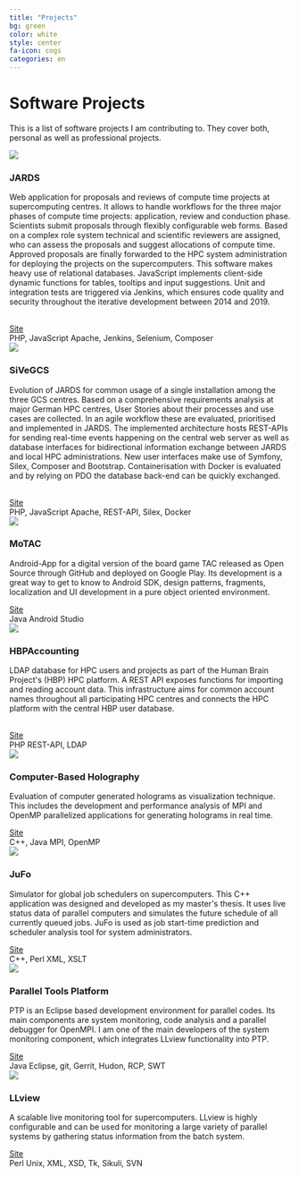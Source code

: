 ```yaml
---
title: "Projects"
bg: green
color: white
style: center
fa-icon: cogs
categories: en
---
```


# Software Projects
This is a list of software projects I am contributing to. They cover both, personal as well
as professional projects.

<div class="softwarelist">
<div class="swlogoBox">
<a target="_blank" href="https://application.fz-juelich.de/review">
	<img class="swlogo" src="../img/logos/jards.png"/>
</a>
</div>

<div class="swdescription">
<h3 id="jards">JARDS</h3>

Web application for proposals and reviews of compute time projects at supercomputing centres.
It allows to handle workflows for the three major phases of compute time projects: 
application, review and conduction phase.
Scientists submit proposals through flexibly configurable web forms. Based on a complex role system
technical and scientific reviewers are assigned, who can assess the proposals and suggest allocations
of compute time. Approved proposals are finally forwarded to the HPC system administration for 
deploying the projects on the supercomputers. This software makes heavy use of
relational databases. JavaScript implements client-side dynamic functions for tables, tooltips and 
input suggestions. Unit and integration tests are triggered via Jenkins, which ensures code
quality and security throughout the iterative development between 2014 and 2019.

<br/>
<div class="swlinkdiv"><a target="_blank" href="https://application.fz-juelich.de/review"><i class="fa fa-external-link-square"></i><span class="swsitelink">Site</span></a></div>
<span class="shortinfo"><i class="fa fa-code" title="Programming languages"></i> PHP, JavaScript</span>
<span class="shortinfo"><i class="fa fa-cogs" title="Tools"></i> Apache, Jenkins, Selenium, Composer</span>
</div>
</div>

<div class="softwarelist">
<div class="swlogoBox">
<a target="_blank" href="https://jards.gauss-centre.eu/gcshome">
	<img class="swlogo" src="../img/logos/sivegcs.png"/>
</a>
</div>

<div class="swdescription">
<h3 id="sivegcs">SiVeGCS</h3>

Evolution of JARDS for common usage of a single installation among the three GCS centres.
Based on a comprehensive requirements analysis at major German 
HPC centres, User Stories about their processes and use cases are collected. In an agile workflow
these are evaluated, prioritised and implemented in JARDS. The implemented architecture hosts
REST-APIs for sending real-time events happening on the central web server as well as database 
interfaces for bidirectional information exchange between JARDS and local HPC administrations.
New user interfaces make use of Symfony, Silex, Composer and Bootstrap. Containerisation with 
Docker is evaluated and by relying on PDO the database back-end can be quickly exchanged.

<br/>
<div class="swlinkdiv"><a target="_blank" href="https://jards.gauss-centre.eu/gcshome"><i class="fa fa-external-link-square"></i><span class="swsitelink">Site</span></a></div>
<span class="shortinfo"><i class="fa fa-code" title="Programming languages"></i> PHP, JavaScript</span>
<span class="shortinfo"><i class="fa fa-cogs" title="Tools"></i> Apache, REST-API, Silex, Docker</span>
</div>
</div>

<div class="softwarelist">
<div class="swlogoBox">
<a target="_blank" href="https://play.google.com/store/apps/details?id=de.karbach.tac&hl=en">
	<img class="swlogo" src="../img/logos/motac.png"/>
</a>
</div>

<div class="swdescription">
<h3 id="motac">MoTAC</h3>

Android-App for a digital version of the board game TAC released as Open Source through GitHub
and deployed on Google Play.
Its development is a great way to get to know to Android SDK, design patterns, fragments,
localization and UI development in a pure object oriented environment. 
<br/>
<div class="swlinkdiv"><a target="_blank" href="https://play.google.com/store/apps/details?id=de.karbach.tac&hl=en"><i class="fa fa-external-link-square"></i><span class="swsitelink">Site</span></a></div>
<span class="shortinfo"><i class="fa fa-code" title="Programming languages"></i> Java</span>
<span class="shortinfo"><i class="fa fa-cogs" title="Tools"></i> Android Studio</span>
</div>
</div>

<div class="softwarelist">
<div class="swlogoBox">
<a target="_blank" href="https://trac.version.fz-juelich.de/hbpaccounting">
	<img class="swlogo" src="../img/logos/hbpaccounting.png"/>
</a>
</div>

<div class="swdescription">
<h3 id="hbpaccounting">HBPAccounting</h3>

LDAP database for HPC users and projects as part of the Human Brain Project's (HBP) HPC platform.
A REST API exposes functions for importing and reading account data. This infrastructure aims for
common account names throughout all participating HPC centres and connects the HPC platform with the 
central HBP user database. 

<br/>
<div class="swlinkdiv"><a target="_blank" href="https://trac.version.fz-juelich.de/hbpaccounting"><i class="fa fa-external-link-square"></i><span class="swsitelink">Site</span></a></div>
<span class="shortinfo"><i class="fa fa-code" title="Programmiersprachen"></i> PHP</span>
<span class="shortinfo"><i class="fa fa-cogs" title="Werkzeuge"></i> REST-API, LDAP</span>
</div>
</div>

<div class="softwarelist">
<div class="swlogoBox">
<a target="_blank" href="http://hdl.handle.net/2128/5465">
	<img class="swlogo" src="../img/logos/holography.png"/>
</a>
</div>

<div class="swdescription">
<h3 id="holo">Computer-Based Holography</h3>

Evaluation of computer generated holograms as visualization technique.
This includes the development and performance analysis of MPI and OpenMP parallelized
applications for generating holograms in real time.
<br/>
<div class="swlinkdiv"><a target="_blank" href="http://hdl.handle.net/2128/5465"><i class="fa fa-external-link-square"></i><span class="swsitelink">Site</span></a></div>
<span class="shortinfo"><i class="fa fa-code" title="Programming languages"></i> C++, Java</span>
<span class="shortinfo"><i class="fa fa-cogs" title="Tools"></i> MPI, OpenMP</span>
</div>
</div>

<div class="softwarelist">
<div class="swlogoBox">
<a target="_blank" href="http://www.fz-juelich.de/ias/jsc/EN/Expertise/Support/Software/JuFo/_node.html">
	<img class="swlogo" src="../img/logos/jufo.png"/>
</a>
</div>

<div class="swdescription">
<h3 id="jufo">JuFo</h3>

Simulator for global job schedulers on supercomputers. This C++ application was designed and 
developed as my master's thesis. It uses live status data of parallel computers and 
simulates the future schedule of all currently queued jobs. JuFo is used as job start-time
prediction and scheduler analysis tool for system administrators. 
<br/>
<div class="swlinkdiv"><a target="_blank" href="http://www.fz-juelich.de/ias/jsc/EN/Expertise/Support/Software/JuFo/_node.html"><i class="fa fa-external-link-square"></i><span class="swsitelink">Site</span></a></div>
<span class="shortinfo"><i class="fa fa-code" title="Programming languages"></i> C++, Perl</span>
<span class="shortinfo"><i class="fa fa-cogs" title="Tools"></i> XML, XSLT</span>
</div>
</div>

<div class="softwarelist">
<div class="swlogoBox">
<a target="_blank" href="http://eclipse.org/ptp/">
	<img class="swlogo" src="../img/logos/ptp.png"/>
</a>
</div>

<div class="swdescription">
<h3 id="ptp">Parallel Tools Platform</h3>

PTP is an Eclipse based development environment for parallel codes. 
Its main components are system monitoring,
code analysis and a parallel debugger for OpenMPI.
I am one of the main developers of the system monitoring component, which integrates
LLview functionality into PTP.
<br/>
<div class="swlinkdiv"><a target="_blank" href="http://eclipse.org/ptp/"><i class="fa fa-external-link-square"></i><span class="swsitelink">Site</span></a></div>
<span class="shortinfo"><i class="fa fa-code" title="Programming languages"></i> Java</span>
<span class="shortinfo"><i class="fa fa-cogs" title="Tools"></i> Eclipse, git, Gerrit, Hudon, RCP, SWT</span>
</div>
</div>

<div class="softwarelist">
<div class="swlogoBox">
<a target="_blank" href="http://www.fz-juelich.de/ias/jsc/EN/Expertise/Support/Software/LLview/_node.html">
	<img class="swlogo" src="../img/logos/llview.png"/>
</a>
</div>

<div class="swdescription">
<h3 id="llview">LLview</h3>

A scalable live monitoring tool for supercomputers. LLview is highly configurable and can be used
for monitoring a large variety of parallel systems by gathering status information from the batch
system.<br/>
<div class="swlinkdiv"><a target="_blank" href="http://www.fz-juelich.de/ias/jsc/EN/Expertise/Support/Software/LLview/_node.html"><i class="fa fa-external-link-square"></i><span class="swsitelink">Site</span></a></div>
<span class="shortinfo"><i class="fa fa-code" title="Programming languages"></i> Perl</span>
<span class="shortinfo"><i class="fa fa-cogs" title="Tools"></i> Unix, XML, XSD, Tk, Sikuli, SVN</span>
</div>
</div>